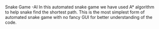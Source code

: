Snake Game -AI
In this automated snake game we have used A* algorithm to help snake find the shortest path.
This is the most simplest form of automated snake game with no fancy GUI for better understanding of the code.
